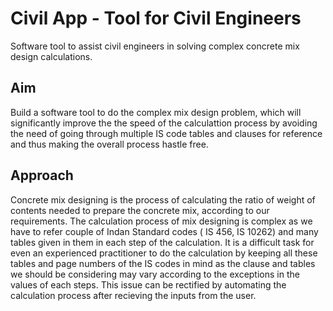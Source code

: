 # Civil App - Tool for Civil Engineers
Software tool to assist civil engineers in solving complex concrete mix design calculations. 

## Aim
Build a software tool to do the complex mix design problem, which will significantly improve the the speed of the calculattion process by avoiding the need of going through multiple IS code tables and clauses for reference and thus making the overall process hastle free.


## Approach
Concrete mix designing is the process of calculating the ratio of weight of contents needed to prepare the concrete mix, according to our requirements. The calculation process of mix designing is complex as we have to refer couple of Indan Standard codes ( IS 456, IS 10262) and many tables given in them in each step of the calculation. It is a difficult task for even an experienced practitioner to do the calculation by keeping all these tables and page numbers of the IS codes in mind as the clause and tables we should be considering may vary according to the exceptions in the values of each steps. This issue can be rectified by automating the calculation process after recieving the inputs from the user. 
